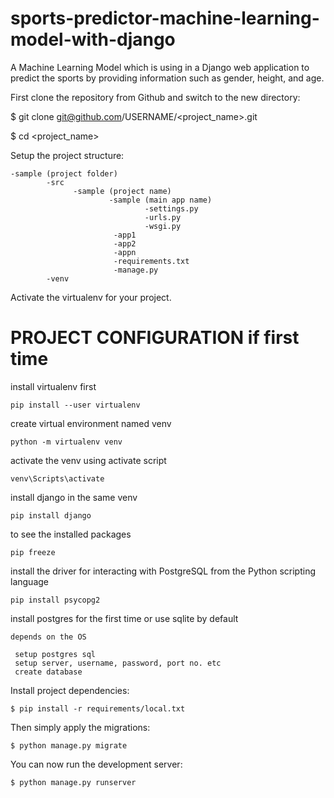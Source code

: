 # sports-predictor-machine-learning-model-with-django
A Machine Learning Model which is using in a Django web application to predict the sports by providing information such as gender, height, and age. 

First clone the repository from Github and switch to the new directory:

$ git clone git@github.com/USERNAME/<project_name>.git

$ cd <project_name>

Setup the project structure:
```
-sample (project folder)
        -src
              -sample (project name)
                      -sample (main app name)
                              -settings.py
                              -urls.py
                              -wsgi.py
                       -app1
                       -app2
                       -appn
                       -requirements.txt
                       -manage.py      
        -venv  
```
Activate the virtualenv for your project.

PROJECT CONFIGURATION if first time
========================================
install virtualenv first
```
pip install --user virtualenv 
```
create virtual environment named venv
```
python -m virtualenv venv
```
activate the venv using activate script
```
venv\Scripts\activate
```
install django in the same venv
```
pip install django
```
to see the installed packages
```
pip freeze
```
install the driver for interacting with PostgreSQL from the Python scripting language
```
pip install psycopg2
```
install postgres for the first time or use sqlite by default
```
depends on the OS

 setup postgres sql
 setup server, username, password, port no. etc
 create database
```
Install project dependencies:
```
$ pip install -r requirements/local.txt
```
Then simply apply the migrations:
```
$ python manage.py migrate
```
You can now run the development server:
```
$ python manage.py runserver
```
